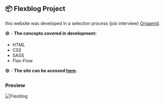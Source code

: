 ## 📦 Flexblog Project

this website was developed in a selection process (job interview) [Origamid](https://www.origamid.com/curso/css-flexbox/).

🟣 - **The concepts covered in development:**

-   HTML
-   CSS
-   SASS
-   Flex-Flow

🟢 - **The site can be acessed [here](https://bit.ly/fcco-est).**

### Preview

![Flexblog](./img/focco.jpg)
